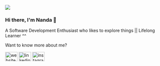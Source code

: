 ![](https://komarev.com/ghpvc/?username=nandaiqbalh)

### Hi there, I'm Nanda 👋 

A Software Development Enthusiast who likes to explore things || Lifelong Learner ^^

Want to know more about me? 

<a href="http://nandaiqbalh.herokuapp.com/" target="blank"><img align="center" src="https://i.ibb.co/RPkmsqk/website.png" alt="website-nandaiqbalh" height="30" width="40" /></a>
<a href="https://www.linkedin.com/in/nanda-iqbal-hanafi-b2a4031bb/" target="blank"><img align="center" src="https://raw.githubusercontent.com/rahuldkjain/github-profile-readme-generator/master/src/images/icons/Social/linked-in-alt.svg" alt="linkedin-nandaiqbalh" height="30" width="40" /></a>
<a href="https://www.instagram.com/nandaiqbalh/" target="blank"><img align="center" src="https://raw.githubusercontent.com/rahuldkjain/github-profile-readme-generator/master/src/images/icons/Social/instagram.svg" alt="instagram-nandaiqbalh" height="30" width="40" /></a>


<!-- ## &#x1f4c8; GitHub Stats -->

<br>
<div align=center>
<!-- <a href="https://github.com/nandaiqbalh">
  <img align="center" style="margin:0.5rem" src="https://github-readme-stats.vercel.app/api/top-langs/?username=nandaiqbalh&hide=html,css&title_color=e3be7a&text_color=c9cacc&icon_color=4AB197&bg_color=0d1117" />
</a> 
  <div style="margin-bottom : 10px"></div>
<a href="https://github.com/nandaiqbalh">
  <img align="center" style="margin:0.5rem" src="https://github-readme-stats.vercel.app/api?username=nandaiqbalh&show_icons=true&line_height=27&count_private=true&title_color=e3be7a&text_color=c9cacc&icon_color=4AB097&bg_color=0d1117" alt="Nanda Github Stats" />
</a>


[![GitHub Streak](http://github-readme-streak-stats.herokuapp.com?user=nandaiqbalh&theme=onedark_duo&date_format=M%20j%5B%2C%20Y%5D)](https://git.io/streak-stats)-->

</div>

## 💼 Skills

![](https://img.shields.io/badge/Code-Laravel-informational?style=flat&logo=laravel&logoColor=white&color=4AB197)
![](https://img.shields.io/badge/Code-PHP-informational?style=flat&logo=php&logoColor=white&color=4AB197)
![](https://img.shields.io/badge/Code-Java-informational?style=flat&logo=Java&logoColor=white&color=4AB197)
![](https://img.shields.io/badge/Code-MySQL-informational?style=flat&logo=MySQL&logoColor=white&color=4AB197)

## Have a great day!!

